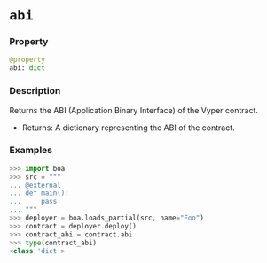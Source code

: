 # `abi`

### Property

```python
@property
abi: dict
```

### Description

Returns the ABI (Application Binary Interface) of the Vyper contract.

- Returns: A dictionary representing the ABI of the contract.

### Examples

```python
>>> import boa
>>> src = """
... @external
... def main():
...     pass
... """
>>> deployer = boa.loads_partial(src, name="Foo")
>>> contract = deployer.deploy()
>>> contract_abi = contract.abi
>>> type(contract_abi)
<class 'dict'>
```